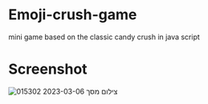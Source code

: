 # Emoji-crush-game
mini game based on the classic candy crush in java script


# Screenshot
![צילום מסך 2023-03-06 015302](https://user-images.githubusercontent.com/100497249/222993251-b67abafc-a2d6-48a6-9adb-510a329429e0.png)
